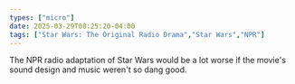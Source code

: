 ```yaml
---
types: ["micro"]
date: 2025-03-29T08:25:20-04:00
tags: ["Star Wars: The Original Radio Drama","Star Wars","NPR"]
---
```

The NPR radio adaptation of Star Wars would be a lot worse if the movie's sound design and music weren't so dang good.